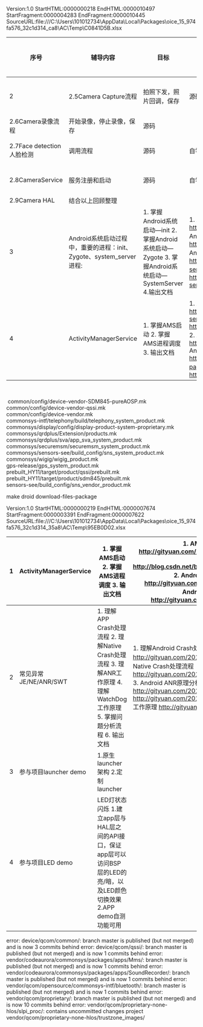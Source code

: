 Version:1.0 StartHTML:0000000218 EndHTML:0000010497 StartFragment:0000004283 EndFragment:0000010445 SourceURL:file:///C:\Users\101012734\AppData\Local\Packages\oice_15_974fa576_32c1d314_ca8\AC\Temp\C0841D5B.xlsx

| 序号                      | 辅导内容                                                     | 目标                                                         | 资料                                                         | 辅导方式  | 指导人            | 辅导时间          |
| ------------------------- | ------------------------------------------------------------ | ------------------------------------------------------------ | ------------------------------------------------------------ | --------- | ----------------- | ----------------- |
| 2                         | 2.5Camera  Capture流程                                       | 拍照下发，照片回调，保存                                     | 源码                                                         | 自学+交流 | 陶金晶            | 20200831~20200905 |
| 2.6Camera录像流程         | 开始录像，停止录像，保存                                     | 源码                                                         |                                                              |           |                   |                   |
| 2.7Face detection人脸检测 | 调用流程                                                     | 源码                                                         | 自学+交流                                                    | 陶金晶    | 20200907~20200912 |                   |
| 2.8CameraService          | 服务注册和启动                                               | 源码                                                         | 自学+交流                                                    | 陶金晶    | 20200914~20200919 |                   |
| 2.9Camera HAL             | 结合以上回顾整理                                             |                                                              |                                                              |           |                   |                   |
| 3                         | Android系统启动过程中，重要的进程：init、Zygote、system_server进程: | 1.  掌握Android系统启动—init     2. 掌握Android系统启动—Zygote     3. 掌握Android系统启动—SystemServer     4.输出文档 | 1.  Android系统启动—init篇 http://gityuan.com/2016/02/05/android-init/     2. Android系统启动—Zygote篇 http://gityuan.com/2016/02/13/android-zygote/     3. Android系统启动—SystemServer篇      SystemServer上篇 http://gityuan.com/2016/02/14/android-system-server/     SystemServer下篇 http://gityuan.com/2016/02/20/android-system-server-2/ | 自学+交流 | 陶金晶            | 20200921~20200926 |
| 4                         | ActivityManagerService                                       | 1.  掌握AMS启动     2. 掌握AMS进程调度     3. 输出文档       | 1.  AMS启动过程（一）http://gityuan.com/2016/02/21/activity-manager-service/     http://blog.csdn.net/baniel01/article/details/51777580     2. Android进程调度之adj算法 http://gityuan.com/2016/08/07/android-adj/     3. Android_AMS_HQ_Training_Activity.pptx http://wiki.huaqin.com:8090/pages/viewpage.action?pageId=9515537     4. Android EventLog含义 http://gityuan.com/2016/05/15/event-log/ | 自学+交流 | 陶金晶            | 20200928~20200930 |





​		

​	common/config/device-vendor-SDM845-pureAOSP.mk				
​	common/config/device-vendor-qssi.mk				
​	common/config/device-vendor.mk				
​	commonsys-intf/telephony/build/telephony_system_product.mk				
​	commonsys/display/config/display-product-system-proprietary.mk				
​	commonsys/qrdplus/Extension/products.mk				
​	commonsys/qrdplus/sva/app_sva_system_product.mk				
​	commonsys/securemsm/securemsm_system_product.mk				
​	commonsys/sensors-see/build_config/sns_system_product.mk				
​	commonsys/wigig/wigig_product.mk				
​	gps-release/gps_system_product.mk			
​	prebuilt_HY11/target/product/qssi/prebuilt.mk				
​	prebuilt_HY11/target/product/sdm845/prebuilt.mk			
​	sensors-see/build_config/sns_vendor_product.mk			

 make droid download-files-package





Version:1.0 StartHTML:0000000219 EndHTML:0000007674 StartFragment:0000003391 EndFragment:0000007622 SourceURL:file:///C:\Users\101012734\AppData\Local\Packages\oice_15_974fa576_32c1d314_35a8\AC\Temp\95EB0D02.xlsx

| 1    | ActivityManagerService | 1.  掌握AMS启动     2. 掌握AMS进程调度     3. 输出文档       | 1.  AMS启动过程（一）http://gityuan.com/2016/02/21/activity-manager-service/     http://blog.csdn.net/baniel01/article/details/51777580     2. Android进程调度之adj算法 http://gityuan.com/2016/08/07/android-adj/     3. Android EventLog含义 http://gityuan.com/2016/05/15/event-log/ |
| ---- | ---------------------- | ------------------------------------------------------------ | ------------------------------------------------------------ |
| 2    | 常见异常JE/NE/ANR/SWT  | 1.  理解APP Crash处理流程     2. 理解Native Crash处理流程     3. 理解ANR工作原理     4. 理解WatchDog工作原理     5. 掌握问题分析流程     6. 输出文档 | 1.  理解Android Crash处理流程 http://gityuan.com/2016/06/24/app-crash/     2. 理解Native Crash处理流程  http://gityuan.com/2016/06/25/android-native-crash/     3. Android ANR原理分析 http://gityuan.com/2016/07/02/android-anr/     http://gityuan.com/2017/01/01/input-anr/     4. WatchDog工作原理 http://gityuan.com/2016/06/21/watchdog/ |
| 3    | 参与项目launcher demo  | 1.原生launcher架构     2.定制launcher                        |                                                              |
| 4    | 参与项目LED demo       | LED灯状态闪烁     1.建立app层与HAL层之间的API接口，保证app层可以访问BSP层的LED的亮/暗，以及LED颜色切换效果     2.APP demo自测功能可用 |                                                              |



error: device/qcom/common/: branch master is published (but not merged) and is now 3 commits behind
error: device/qcom/qssi/: branch master is published (but not merged) and is now 1 commits behind
error: vendor/codeaurora/commonsys/packages/apps/Mms/: branch master is published (but not merged) and is now 1 commits behind
error: vendor/codeaurora/commonsys/packages/apps/SoundRecorder/: branch master is published (but not merged) and is now 1 commits behind
error: vendor/qcom/opensource/commonsys-intf/bluetooth/: branch master is published (but not merged) and is now 1 commits behind
error: vendor/qcom/proprietary/: branch master is published (but not merged) and is now 10 commits behind
error: vendor/qcom/proprietary-none-hlos/slpi_proc/: contains uncommitted changes
project vendor/qcom/proprietary-none-hlos/trustzone_images/
